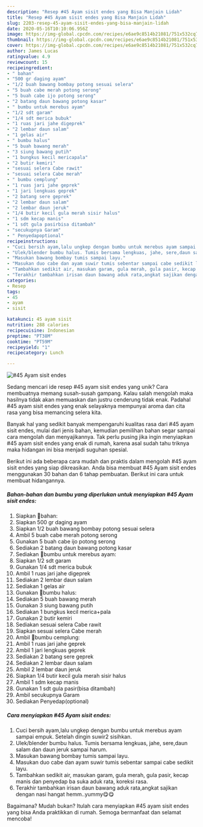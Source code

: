```yaml
---
description: "Resep #45 Ayam sisit endes yang Bisa Manjain Lidah"
title: "Resep #45 Ayam sisit endes yang Bisa Manjain Lidah"
slug: 2203-resep-45-ayam-sisit-endes-yang-bisa-manjain-lidah
date: 2020-05-16T10:10:06.956Z
image: https://img-global.cpcdn.com/recipes/e6ae9c8514b21081/751x532cq70/45-ayam-sisit-endes-foto-resep-utama.jpg
thumbnail: https://img-global.cpcdn.com/recipes/e6ae9c8514b21081/751x532cq70/45-ayam-sisit-endes-foto-resep-utama.jpg
cover: https://img-global.cpcdn.com/recipes/e6ae9c8514b21081/751x532cq70/45-ayam-sisit-endes-foto-resep-utama.jpg
author: James Lucas
ratingvalue: 4.9
reviewcount: 15
recipeingredient:
- " bahan"
- "500 gr daging ayam"
- "1/2 buah bawang bombay potong sesuai selera"
- "5 buah cabe merah potong serong"
- "5 buah cabe ijo potong serong"
- "2 batang daun bawang potong kasar"
- " bumbu untuk merebus ayam"
- "1/2 sdt garam"
- "1/4 sdt merica bubuk"
- "1 ruas jari jahe digeprek"
- "2 lembar daun salam"
- "1 gelas air"
- " bumbu halus"
- "5 buah bawang merah"
- "3 siung bawang putih"
- "1 bungkus kecil mericapala"
- "2 butir kemiri"
- "sesuai selera Cabe rawit"
- "sesuai selera Cabe merah"
- " bumbu cemplung"
- "1 ruas jari jahe geprek"
- "1 jari lengkuas geprek"
- "2 batang sere geprek"
- "2 lembar daun salam"
- "2 lembar daun jeruk"
- "1/4 butir kecil gula merah sisir halus"
- "1 sdm kecap manis"
- "1 sdt gula pasirbisa ditambah"
- "secukupnya Garam"
- " Penyedapoptional"
recipeinstructions:
- "Cuci bersih ayam,lalu ungkep dengan bumbu untuk merebus ayam sampai empuk. Setelah dingin suwir2 sisihkan."
- "Ulek/blender bumbu halus. Tumis bersama lengkuas, jahe, sere,daun salam dan daun jeruk sampai harum."
- "Masukan bawang bombay tumis sampai layu."
- "Masukan duo cabe dan ayam suwir tumis sebentar sampai cabe sedikit layu."
- "Tambahkan sedikit air, masukan garam, gula merah, gula pasir, kecap manis dan penyedap ba suka aduk rata, koreksi rasa."
- "Terakhir tambahkan irisan daun bawang aduk rata,angkat sajikan dengan nasi hangat hemm..yummy😋😋"
categories:
- Resep
tags:
- 45
- ayam
- sisit

katakunci: 45 ayam sisit 
nutrition: 288 calories
recipecuisine: Indonesian
preptime: "PT38M"
cooktime: "PT59M"
recipeyield: "1"
recipecategory: Lunch

---
```



![#45 Ayam sisit endes](https://img-global.cpcdn.com/recipes/e6ae9c8514b21081/751x532cq70/45-ayam-sisit-endes-foto-resep-utama.jpg)

Sedang mencari ide resep #45 ayam sisit endes yang unik? Cara membuatnya memang susah-susah gampang. Kalau salah mengolah maka hasilnya tidak akan memuaskan dan justru cenderung tidak enak. Padahal #45 ayam sisit endes yang enak selayaknya mempunyai aroma dan cita rasa yang bisa memancing selera kita.



Banyak hal yang sedikit banyak mempengaruhi kualitas rasa dari #45 ayam sisit endes, mulai dari jenis bahan, kemudian pemilihan bahan segar sampai cara mengolah dan menyajikannya. Tak perlu pusing jika ingin menyiapkan #45 ayam sisit endes yang enak di rumah, karena asal sudah tahu triknya maka hidangan ini bisa menjadi suguhan spesial.


Berikut ini ada beberapa cara mudah dan praktis dalam mengolah #45 ayam sisit endes yang siap dikreasikan. Anda bisa membuat #45 Ayam sisit endes menggunakan 30 bahan dan 6 tahap pembuatan. Berikut ini cara untuk membuat hidangannya.

<!--inarticleads1-->

##### Bahan-bahan dan bumbu yang diperlukan untuk menyiapkan #45 Ayam sisit endes:

1. Siapkan  🍒bahan:
1. Siapkan 500 gr daging ayam
1. Siapkan 1/2 buah bawang bombay potong sesuai selera
1. Ambil 5 buah cabe merah potong serong
1. Gunakan 5 buah cabe ijo potong serong
1. Sediakan 2 batang daun bawang potong kasar
1. Sediakan  🍒bumbu untuk merebus ayam:
1. Siapkan 1/2 sdt garam
1. Gunakan 1/4 sdt merica bubuk
1. Ambil 1 ruas jari jahe digeprek
1. Sediakan 2 lembar daun salam
1. Sediakan 1 gelas air
1. Gunakan  🍒bumbu halus:
1. Sediakan 5 buah bawang merah
1. Gunakan 3 siung bawang putih
1. Sediakan 1 bungkus kecil merica+pala
1. Gunakan 2 butir kemiri
1. Sediakan sesuai selera Cabe rawit
1. Siapkan sesuai selera Cabe merah
1. Ambil  🍒bumbu cemplung:
1. Ambil 1 ruas jari jahe geprek
1. Ambil 1 jari lengkuas geprek
1. Sediakan 2 batang sere geprek
1. Sediakan 2 lembar daun salam
1. Ambil 2 lembar daun jeruk
1. Siapkan 1/4 butir kecil gula merah sisir halus
1. Ambil 1 sdm kecap manis
1. Gunakan 1 sdt gula pasir(bisa ditambah)
1. Ambil secukupnya Garam
1. Sediakan  Penyedap(optional)




<!--inarticleads2-->

##### Cara menyiapkan #45 Ayam sisit endes:

1. Cuci bersih ayam,lalu ungkep dengan bumbu untuk merebus ayam sampai empuk. Setelah dingin suwir2 sisihkan.
1. Ulek/blender bumbu halus. Tumis bersama lengkuas, jahe, sere,daun salam dan daun jeruk sampai harum.
1. Masukan bawang bombay tumis sampai layu.
1. Masukan duo cabe dan ayam suwir tumis sebentar sampai cabe sedikit layu.
1. Tambahkan sedikit air, masukan garam, gula merah, gula pasir, kecap manis dan penyedap ba suka aduk rata, koreksi rasa.
1. Terakhir tambahkan irisan daun bawang aduk rata,angkat sajikan dengan nasi hangat hemm..yummy😋😋




Bagaimana? Mudah bukan? Itulah cara menyiapkan #45 ayam sisit endes yang bisa Anda praktikkan di rumah. Semoga bermanfaat dan selamat mencoba!
